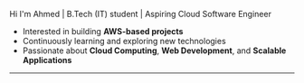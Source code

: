 

Hi I'm Ahmed | B.Tech (IT) student |  Aspiring Cloud Software Engineer  

-  Interested in building **AWS-based projects**  
-  Continuously learning and exploring new technologies  
-  Passionate about **Cloud Computing**, **Web Development**, and **Scalable Applications**  

---
